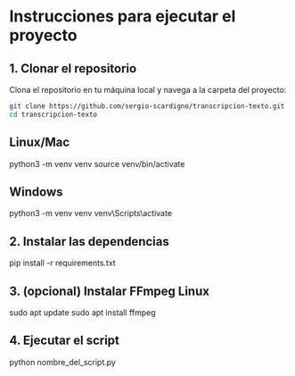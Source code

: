 # Instrucciones para ejecutar el proyecto

## 1. Clonar el repositorio

Clona el repositorio en tu máquina local y navega a la carpeta del proyecto:

```bash
git clone https://github.com/sergio-scardigno/transcripcion-texto.git
cd transcripcion-texto
```

## Linux/Mac

python3 -m venv venv
source venv/bin/activate

## Windows

python3 -m venv venv
venv\Scripts\activate

## 2. Instalar las dependencias

pip install -r requirements.txt

## 3. (opcional) Instalar FFmpeg Linux

sudo apt update
sudo apt install ffmpeg

## 4. Ejecutar el script

python nombre_del_script.py
